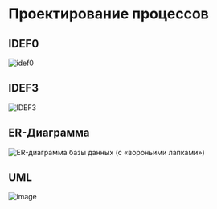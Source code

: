 # Проектирование процессов 

## IDEF0
![idef0](https://github.com/accidentalZero/software-engineering/assets/59977759/7fda0add-9043-4279-a9c7-fdb70e8ad15f)

## IDEF3
![IDEF3](https://github.com/accidentalZero/software-engineering/assets/59977759/9f72c03f-b1a1-4a7b-8874-89970f1b9aa7)

## ER-Диаграмма
![ER-диаграмма базы данных (с «вороньими лапками»)](https://github.com/accidentalZero/software-engineering/assets/59977759/2330ac1e-4b4d-4589-9b3d-dacbb8fe6e14)

## UML
![image](https://github.com/accidentalZero/software-engineering/assets/59977759/9b38372a-bdec-4387-928e-2ad79506f75f)

